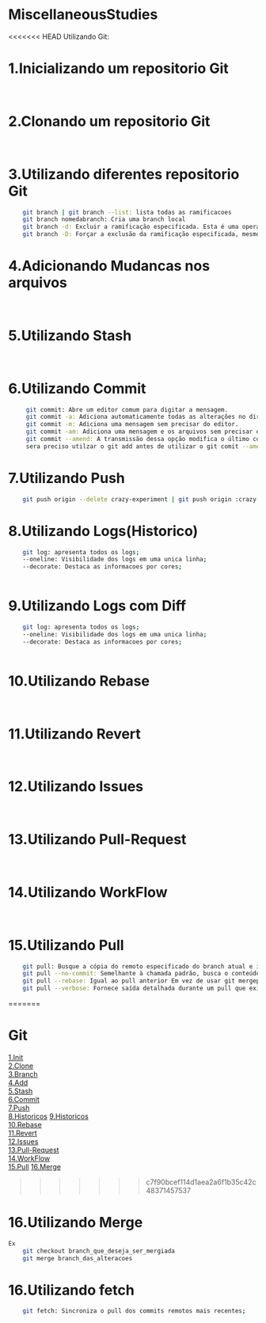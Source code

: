 # MiscellaneousStudies  

<<<<<<< HEAD
Utilizando Git:

# 1.Inicializando um repositorio Git
    
```sh
   
```

# 2.Clonando um repositorio Git
    
```sh
    
```

# 3.Utilizando diferentes repositorio Git
    
```sh
    git branch | git branch --list: lista todas as ramificacoes  
    git branch nomedabranch: Cria uma branch local 
    git branch -d: Excluir a ramificação especificada. Esta é uma operação “segura” em que o Git impede que você exclua a ramificação se tiver mudanças não mescladas.  
    git branch -D: Forçar a exclusão da ramificação especificada, mesmo que ela tenha mudanças não mescladas.   Este é o comando a ser usado se você quiser excluir de modo permanente todas as confirmações associadas a uma linha particular de desenvolvimento.   
```
# 4.Adicionando Mudancas nos arquivos
    
```sh
    
```
# 5.Utilizando Stash
    
```sh
    
```
# 6.Utilizando Commit
    
```sh
     git commit: Abre um editor comum para digitar a mensagem.  
     git commit -a: Adiciona automaticamente todas as alterações no diretório de trabalho, apenas com as modificações nos arquivos monitorados e abre o editor aguardando a mensagem.  
     git commit -m: Adiciona uma mensagem sem precisar do editor.  
     git commit -am: Adiciona uma mensagem e os arquivos sem precisar do editor
     git commit --amend: A transmissão dessa opção modifica o último commit. Em vez de criar um novo commit, as mudanças preparadas são adicionadas ao commit anterior. Esse comando abre o editor de texto configurado no sistema e solicita a mudança da mensagem de commit especificada mais cedo. Mas lembrando nessa etapa ainda
     sera preciso utilzar o git add antes de utilizar o git comit --amend.        
```
# 7.Utilizando Push
    
```sh
    git push origin --delete crazy-experiment | git push origin :crazy-experiment: Isso vai enviar um sinal de exclusão para o repositório de origem remota que aciona uma exclusão da ramificação remota crazy-experiment.  
```
# 8.Utilizando Logs(Historico)
    
```sh
    git log: apresenta todos os logs;
    --oneline: Visibilidade dos logs em uma unica linha;
    --decorate: Destaca as informacoes por cores;
    
```
# 9.Utilizando Logs com Diff
    
```sh
    git log: apresenta todos os logs;
    --oneline: Visibilidade dos logs em uma unica linha;
    --decorate: Destaca as informacoes por cores;
    
```
# 10.Utilizando Rebase
    
```sh
    
```
# 11.Utilizando Revert
    
```sh
    
```
# 12.Utilizando Issues
    
```sh
    
```
# 13.Utilizando Pull-Request
    
```sh
    
```
# 14.Utilizando WorkFlow
    
```sh
    
```
# 15.Utilizando Pull
    
```sh
    git pull: Busque a cópia do remoto especificado do branch atual e imediatamente mescle-a na cópia local. 
    git pull --no-commit: Semelhante à chamada padrão, busca o conteúdo remoto, mas não cria um novo commit de mesclagem.  
    git pull --rebase: Igual ao pull anterior Em vez de usar git mergepara integrar a ramificação remota com a local, use git rebase.  
    git pull --verbose: Fornece saída detalhada durante um pull que exibe o conteúdo sendo baixado e os detalhes da mesclagem.  
```
=======
# Git
[1.Init](https://github.com/Milhousepaulojean/MiscellaneousStudies/blob/Git/README.md#1inicializando-um-repositorio-git)  
[2.Clone](https://github.com/Milhousepaulojean/MiscellaneousStudies/tree/Git/README.md#2clonando-um-repositorio-git)  
[3.Branch](https://github.com/Milhousepaulojean/MiscellaneousStudies/tree/Git/README.md#3utilizando-diferentes-repositorio-git)  
[4.Add](https://github.com/Milhousepaulojean/MiscellaneousStudies/tree/Git/README.md#4adicionando-mudancas-nos-arquivos)  
[5.Stash](https://github.com/Milhousepaulojean/MiscellaneousStudies/tree/Git/README.md#5utilizando-stash)  
[6.Commit](https://github.com/Milhousepaulojean/MiscellaneousStudies/tree/Git/README.md#6utilizando-commit)  
[7.Push](https://github.com/Milhousepaulojean/MiscellaneousStudies/tree/Git/README.md#7utilizando-push)  
[8.Historicos](https://github.com/Milhousepaulojean/MiscellaneousStudies/tree/Git/README.md#8utilizando-logshistorico) 
[9.Historicos](https://github.com/Milhousepaulojean/MiscellaneousStudies/tree/Git/README.md#8utilizando-logshistorico)  
[10.Rebase](https://github.com/Milhousepaulojean/MiscellaneousStudies/tree/Git/README.md#9utilizando-rebase)  
[11.Revert](https://github.com/Milhousepaulojean/MiscellaneousStudies/tree/Git/README.md#10utilizando-revert)  
[12.Issues](https://github.com/Milhousepaulojean/MiscellaneousStudies/tree/Git/README.md#11utilizando-issues)  
[13.Pull-Request](https://github.com/Milhousepaulojean/MiscellaneousStudies/tree/Git/README.md#12utilizando-pull-request)  
[14.WorkFlow](https://github.com/Milhousepaulojean/MiscellaneousStudies/tree/Git/README.md#13utilizando-workflow)  
[15.Pull](https://github.com/Milhousepaulojean/MiscellaneousStudies/tree/Git/README.md#13utilizando-workflow)
[16.Merge](https://github.com/Milhousepaulojean/MiscellaneousStudies/tree/Git/README.md#13utilizando-workflow)
>>>>>>> c7f90bcef114d1aea2a6f1b35c42c48371457537

# 16.Utilizando Merge
    
```sh
Ex
    git checkout branch_que_deseja_ser_mergiada
    git merge branch_das_alteracoes
```
# 16.Utilizando fetch
    
```sh
    git fetch: Sincroniza o pull dos commits remotos mais recentes;
```

